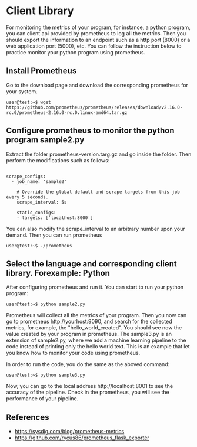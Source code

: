 # Client Library
For monitoring the metrics of your program, for instance, a python program, you can client api provided by prometheus to log all the metrics. Then you should export the information to an endpoint such as a http port (8000) or a web application port (5000), etc. You can follow the instruction below to practice monitor your python program using prometheus.

## Install Prometheus
Go to the download page and download the corresponding prometheus for your system. 

```console
user@test:~$ wget https://github.com/prometheus/prometheus/releases/download/v2.16.0-rc.0/prometheus-2.16.0-rc.0.linux-amd64.tar.gz

```

## Configure prometheus to monitor the python program sample2.py

Extract the folder prometheus-version.targ.gz and go inside the folder. Then perform the modifications such as follows:
```properties

scrape_configs:
  - job_name: 'sample2'

    # Override the global default and scrape targets from this job every 5 seconds.
    scrape_interval: 5s

    static_configs:
    - targets: ['localhost:8000']

```  

You can also modify the scrape_interval to an arbitrary number upon your demand. Then you can run prometheus

```console
user@test:~$ ./prometheus

```

## Select the language and corresponding client library. Forexample: Python
After configuring prometheus and run it. You can start to run your python program:

```console
user@test:~$ python sample2.py

```

Prometheus will collect all the metrics of your program. Then you now can go to prometheus http://yourhost:9090, and search for the collected metrics, for example, the "hello_world_created". You should see now the value created by your program in prometheus. The sample3.py is an extension of sample2.py, where we add a machine learning pipeline to the code instead of printing only the hello world text. This is an example that let you know how to monitor your code using prometheus. 

In order to run the code, you do the same as the aboved command:

```console
user@test:~$ python sample3.py

```

Now, you can go to the local address http://localhost:8001 to see the accuracy of the pipeline. Check in the prometheus, you will see the performance of your pipeline. 

## References

* https://sysdig.com/blog/prometheus-metrics
* https://github.com/rycus86/prometheus_flask_exporter
      
